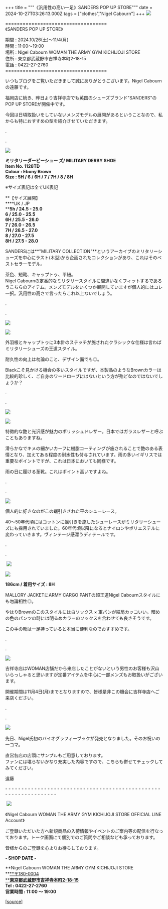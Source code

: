 +++
title = """《汎用性の高い一足》SANDERS POP UP STORE"""
date = 2024-10-27T03:26:13.000Z
tags = ["clothes","Nigel Cabourn"]
+++
![](https://cdn.shopify.com/s/files/1/0094/9295/5196/files/IMG_8121_cc5f1233-8cd6-4b76-80c3-85f001af99a0_480x480.jpg?v=1729995841)

\===================================  
《SANDERS POP UP STORE》  
  
期間 : 2024.10/26(土)～11/4(月)  
時間 : 11:00～19:00  
場所 : Nigel Cabourn WOMAN THE ARMY GYM KICHIJOJI STORE  
住所 : 東京都武蔵野市吉祥寺本町2-18-15  
電話 : 0422-27-2760  
\===================================

いつもブログをご覧いただきまして誠にありがとうございます。Nigel Cabournの遠藤です。

福岡店に続き、昨日より吉祥寺店でも英国のシューズブランド"SANDERS"のPOP UP STOREが開催中です。

今回は日頃取扱いをしていないメンズモデルの展開があるということなので、私からも特におすすめの型を紹介させていただきます。

.

.

![](https://cdn.shopify.com/s/files/1/0094/9295/5196/files/IMG_8130_7250cc2e-2951-42ed-b481-df7d223dd362_480x480.jpg?v=1729995841)

**ミリタリーダービーシュー ズ/ MILITARY DERBY SHOE**  
**Item No. 1128TD**  
**Colour : Ebony Brown**  
**Size : 5H / 6 / 6H / 7 / 7H / 8 / 8H**

※サイズ表記は全てUK表記

**【サイズ展開】  
****UK / JP  
****5h / 24.5 - 25.0  
6 / 25.0 - 25.5  
6H / 25.5 - 26.0  
7 / 26.0 - 26.5  
7H / 26.5 - 27.0  
8 / 27.0 - 27.5  
8H / 27.5 - 28.0**

SANDERSには**"MILITARY COLLECTION"**というアーカイブのミリタリーシューズを中心にラスト(木型)から企画されたコレクションがあり、これはそのベストセラーモデル。

茶色、短靴、キャップトゥ、平紐。  
Nigel Cabournの定番的なミリタリースタイルに間違いなくフィットするであろうこちらのアイテム。メンズモデルをいくつか展開していますが個人的にはコレ一択。汎用性の高さで言ったらこれ以上ないでしょう。

.

.

![](https://cdn.shopify.com/s/files/1/0094/9295/5196/files/IMG_8126_168dae28-152e-40df-9e17-4ab7a88fb0f2_480x480.jpg?v=1729995841)

![](https://cdn.shopify.com/s/files/1/0094/9295/5196/files/IMG_8125_480x480.jpg?v=1729995841)

外羽根とキャップトゥに3本針のステッチが施されたクラシックな仕様は言わばミリタリーシューズの王道スタイル。

耐久性の向上は勿論のこと、デザイン面でも◎。

Blackこそ見かける機会の多いスタイルですが、本製品のようなBrownカラーは比較的珍しく、ご自身のワードローブにはないという方が殆どなのではないでしょうか？

.

.

![](https://cdn.shopify.com/s/files/1/0094/9295/5196/files/IMG_8120_cd18fb19-4dbc-47a9-88da-6cee690de9c3_480x480.jpg?v=1729995841)

![](https://cdn.shopify.com/s/files/1/0094/9295/5196/files/IMG_8128_480x480.jpg?v=1729995841)

特徴的な艶と光沢感が魅力のポリッシュドレザー。日本ではガラスレザーと呼ぶこともありますね。

滑らかなでキメの細かいカーフに樹脂コーティングが施されることで艶のある表情となり、加えてある程度の耐水性も付与されています。雨の多いイギリスでは重要なポイントですが、これは日本においても同様です。

雨の日に履ける革靴。これはポイント高いですよね。 

.

.

![](https://cdn.shopify.com/s/files/1/0094/9295/5196/files/IMG_8124_a5f9b91b-41c9-4032-9d75-ae39f7494e2d_480x480.jpg?v=1729996105)

個人的に好きなのがこの蝋引きされた平のシューレース。

40〜50年代頃にはコットンに蝋引きを施したシューレースがミリタリーシューズにも採用されていました。60年代頃以降になるとナイロンやポリエステルに変わっていきます。ヴィンテージ感漂うディテールです。

.

.

 ![](https://cdn.shopify.com/s/files/1/0094/9295/5196/files/IMG_8159_745655db-4bfa-4870-b124-cc3b462e8341_480x480.jpg?v=1729997399)

![](https://cdn.shopify.com/s/files/1/0094/9295/5196/files/IMG_8135_480x480.jpg?v=1729996471)

**186cm / 着用サイズ : 8H**

MALLORY JACKETにARMY CARGO PANTの超王道Nigel Cabournスタイルにも勿論相性◎。

やはりBrownのこのスタイルには白ソックス × 軍パンが結局カッコいい。暗めの色のパンツの時には明るめカラーのソックスを合わせても良さそうです。

この手の靴は一足持っていると本当に便利なのでおすすめです。

.

.

![](https://cdn.shopify.com/s/files/1/0094/9295/5196/files/IMG_8162_75113487-de2f-44d2-a68f-f72291b0953f_480x480.jpg?v=1729997550)

吉祥寺店はWOMAN店舗だから来店したことがないという男性のお客様も沢山いらっしゃると思いますが定番アイテムを中心に一部メンズもお取扱いがございます。

開催期間は11月4日(月)までとなりますので、皆様是非この機会に吉祥寺店へご来店ください。

.

.

![](https://cdn.shopify.com/s/files/1/0094/9295/5196/files/IMG_6780_480x480.jpg?v=1729999050) 

先日、Nigel氏初のバイオグラフィーブックが発売となりました。そのお祝いの一コマ。

直営各店の店頭にサンプルもご用意しております。  
ファンには堪らないかなり充実した内容ですので、こちらも併せてチェックしてみてください。

遠藤

\- - - - - - - - - - - - - - - - - - - - - - - - - - - - - - - - - - - - - - - - - - - - - - - - - - - - - - - - - - - - - - - -  

 [![](https://cdn.shopify.com/s/files/1/0094/9295/5196/files/977C5BFF-508B-4CAA-96FE-9B4728CEC285_160x160.png?v=1693902608)](https://lin.ee/JRv0rXQ)

《Nigel Cabourn WOMAN THE ARMY GYM KICHIJOJI STORE OFFICIAL LINE Account》

ご登録いただいた方へ新規商品の入荷情報やイベントのご案内等の配信を行なっております。トーク画面にて個別でのご質問やご相談なども承っております。

皆様からのご登録を心よりお待ちしております。

**\- SHOP DATE -**

**Nigel Cabourn WOMAN THE ARMY GYM KICHIJOJI STORE  
**[**〒180-0004  
****東京都武蔵野市吉祥寺本町2-18-15**](https://www.google.com/maps/place/%E3%80%92180-0004+%E6%9D%B1%E4%BA%AC%E9%83%BD%E6%AD%A6%E8%94%B5%E9%87%8E%E5%B8%82%E5%90%89%E7%A5%A5%E5%AF%BA%E6%9C%AC%E7%94%BA%EF%BC%92%E4%B8%81%E7%9B%AE%EF%BC%91%EF%BC%98%E2%88%92%EF%BC%91%EF%BC%95+%E6%AD%A6%E8%94%B5%E9%87%8E%E3%82%AB%E3%83%B3%E3%83%88%E3%83%AA%E3%83%BC%E3%83%8F%E3%82%A4%E3%83%84/@35.7044288,139.5732119,17z/data=!3m1!4b1!4m6!3m5!1s0x6018ee49175f632b:0xf424f2fa6c99a79!8m2!3d35.7044245!4d139.5757868!16s%2Fg%2F12hsx3n5g?hl=ja&entry=ttu)  
**Tel : 0422-27-2760  
営業時間 : 11:00 ～ 19:00**

[[source]](https://cabourn.jp/blogs/shop-info/kichijoji20241027)
